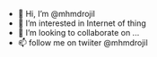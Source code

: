 - 👋 Hi, I’m @mhmdrojil
- 👀 I’m interested in Internet of thing
- 💞️ I’m looking to collaborate on ...
- 📫 follow me on twiiter @mhmdrojil

<!---
rhoji/rhoji is a ✨ special ✨ repository because its `README.md` (this file) appears on your GitHub profile.
You can click the Preview link to take a look at your changes.
--->
